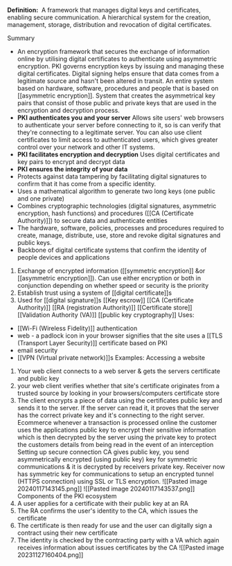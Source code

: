 **Definition:** 
 A framework that manages digital keys and certificates, enabling secure communication. A hierarchical system for the creation, management, storage, distribution and revocation of digital certificates.

Summary
 - An encryption framework that secures the exchange of information online by utilising digital certificates to authenticate using asymmetric encryption. PKI governs encryption keys by issuing and managing these digital certificates. Digital signing helps ensure that data comes from a legitimate source and hasn't been altered in transit. An entire system based on hardware, software, procedures and people that is based on [[asymmetric encryption]]. System that creates the asymmetrical key pairs that consist of those public and private keys that are used in the encryption and decryption process.
- **PKI authenticates you and your server**
   Allows site users' web browsers to authenticate your server before connecting to it, so is can verify that they're connecting to a legitimate server. You can also use client certificates to limit access to authenticated users, which gives greater control over your network and other IT systems.
- **PKI facilitates encryption and decryption**
   Uses digital certificates and key pairs to encrypt and decrypt data
- **PKI ensures the integrity of your data**
 - Protects against data tampering by facilitating digital signatures to confirm that it has come from a specific identity.
 - Uses a mathematical algorithm to generate two long keys (one public and one private)
 - Combines cryptographic technologies (digital signatures, asymmetric encryption, hash functions) and procedures ([[CA (Certificate Authority)]]) to secure data and authenticate entities
 - The hardware, software, policies, processes and procedures required to create, manage, distribute, use, store and revoke digital signatures and public keys.
 - Backbone of digital certificate systems that confirm the identity of people devices and applications
 1. Exchange of encrypted information ([[symmetric encryption]] &or [[asymmetric encryption]]). Can use either encryption or both in conjunction depending on whether speed or security is the priority
 2. Establish trust using a system of [[digital certificate]]s
 3. Used for [[digital signature]]s
[[Key escrow]]
[[CA (Certificate Authority)]] 
[[RA (registration Authority)]] 
[[Certificate store]] 
[[Validation Authority (VA)]]
[[public key cryptography]]
Uses:
 - [[Wi-Fi (Wireless Fidelity)]] authentication 
 - web - a padlock icon in your browser signifies that the site uses a [[TLS (Transport Layer Security)]] certificate based on PKI
 - email security
 - [[VPN (Virtual private network)]]s
Examples:
 Accessing a website
  1. Your web client connects to a web server & gets the servers certificate and public key
  2. your web client verifies whether that site's certificate originates from a trusted source by looking in your browsers/computers certificate store
  3. The client encrypts a piece of data using the certificates public key and sends it to the server. If the server can read it, it proves that the server has the correct private key and it's connecting to the right server.
 Ecommerce
   whenever a transaction is processed online the customer uses the applications public key to encrypt their sensitive information which is then decrypted by the server using the private key to protect the customers details from being read in the event of an interception
Setting up secure connection
 CA gives public key, you send asymmetrically encrypted (using public key) key for symmetric communications & it is decrypted by receivers private key. Receiver now has symmetric key for communications to setup an encrypted tunnel (HTTPS connection) using SSL or TLS encryption.
 ![[Pasted image 20240117143145.png]]
 ![[Pasted image 20240117143537.png]]
Components of the PKI ecosystem
  1. A user applies for a certificate with their public key at an RA
  2. The RA confirms the user's identity to the CA, which issues the certificate
  3. The certificate is then ready for use and the user can digitally sign a contract using their new certificate
  4. The identity is checked by the contracting party with a VA which again receives information about issues certificates by the CA
![[Pasted image 20231127160404.png]]